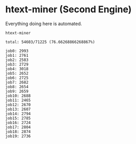 # htext-miner (Second Engine)

Everything doing here is automated.

```
htext-miner

total: 54603/71225 (76.66268866268867%)

job0: 2993
job1: 2761
job2: 2583
job3: 2729
job4: 3018
job5: 2652
job6: 2725
job7: 2682
job8: 2654
job9: 2659
job10: 2688
job11: 2465
job12: 2670
job13: 2607
job14: 2794
job15: 2785
job16: 2724
job17: 2804
job18: 2874
job19: 2736
```